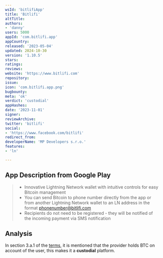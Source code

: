 ```yaml
---
wsId: 'bitlifiApp'
title: 'Bitlifi'
altTitle: 
authors:
- 'danny'
users: 5000
appId: 'com.bitlifi.app'
appCountry: 
released: '2023-05-04'
updated: 2024-10-30
version: '1.10.5'
stars: 
ratings: 
reviews: 
website: 'https://www.bitlifi.com'
repository: 
issue: 
icon: 'com.bitlifi.app.png'
bugbounty: 
meta: 'ok'
verdict: 'custodial'
appHashes: 
date: '2023-11-01'
signer: 
reviewArchive: 
twitter: 'bitlifi'
social:
- 'https://www.facebook.com/bitlifi'
redirect_from: 
developerName: 'MP Developers s.r.o.'
features:
- 'ln'

---
```


## App Description from Google Play

> - Innovative Lightning Network wallet with intuitive controls for easy Bitcoin management
> - You can send Bitcoin to phone number directly from the app or from another Lightning Network wallet to an LN address in the format phonenumber@bitlifi.com
> - Recipients do not need to be registered - they will be notified of the incoming payment via SMS notification

## Analysis

In section 3.a.1 of the [terms](https://www.bitlifi.com/en/terms/), it is mentioned that the provider holds BTC on account of the user, this makes it a **custodial** platform.